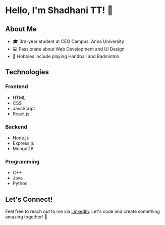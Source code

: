 # Hello, I'm Shadhani TT! 👋

## About Me
- 🎓 3rd-year student at CEG Campus, Anna University
- 💻 Passionate about Web Development and UI Design
- 🏸 Hobbies include playing Handball and Badminton

## Technologies
### Frontend
- HTML
- CSS
- JavaScript
- React.js

### Backend
- Node.js
- Express.js
- MongoDB

### Programming
- C++
- Java
- Python

## Let's Connect!
Feel free to reach out to me via [LinkedIn](https://www.linkedin.com/in/shadhani-tt/). Let's code and create something amazing together! 🚀
